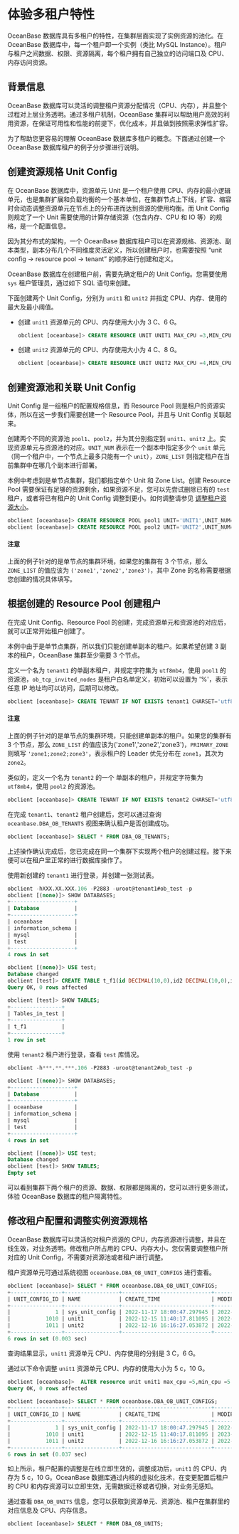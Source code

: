 # 体验多租户特性

OceanBase 数据库具有多租户的特性，在集群层面实现了实例资源的池化。在 OceanBase 数据库中，每一个租户即一个实例（类比 MySQL Instance）。租户与租户之间数据、权限、资源隔离，每个租户拥有自己独立的访问端口及 CPU、内存访问资源。

## 背景信息

OceanBase 数据库可以灵活的调整租户资源分配情况（CPU、内存），并且整个过程对上层业务透明。通过多租户机制，OceanBase 集群可以帮助用户高效的利用资源，在保证可用性和性能的前提下，优化成本，并且做到按照需求弹性扩容。

为了帮助您更容易的理解 OceanBase 数据库多租户的概念。下面通过创建一个 OceanBase 数据库租户的例子分步骤进行说明。

## 创建资源规格 Unit Config

在 OceanBase 数据库中，资源单元 Unit 是一个租户使用 CPU、内存的最小逻辑单元，也是集群扩展和负载均衡的一个基本单位，在集群节点上下线，扩容、缩容时会动态调整资源单元在节点上的分布进而达到资源的使用均衡。而 Unit Config 则规定了一个 Unit 需要使用的计算存储资源（包含内存、CPU 和 IO 等）的规格，是一个配置信息。

因为其分布式的架构，一个 OceanBase 数据库租户可以在资源规格、资源池、副本类型，副本分布几个不同维度灵活定义，所以创建租户时，也需要按照 “unit config -> resource pool -> tenant” 的顺序进行创建和定义。

OceanBase 数据库在创建租户前，需要先确定租户的 Unit Config。您需要使用 `sys` 租户管理员，通过如下 SQL 语句来创建。

下面创建两个 Unit Config，分别为 `unit1` 和 `unit2` 并指定 CPU、内存、使用的最大及最小阈值。

* 创建 `unit1` 资源单元的 CPU、内存使用大小为 3 C、6 G。

    ```sql
    obclient [oceanbase]> CREATE RESOURCE UNIT UNIT1 MAX_CPU =3,MIN_CPU =3 ,MEMORY_SIZE ='6G';
    ```

* 创建 `unit2` 资源单元的 CPU、内存使用大小为 4 C、8 G。

    ```sql
    obclient [oceanbase]> CREATE RESOURCE UNIT UNIT2 MAX_CPU =4,MIN_CPU =4 ,MEMORY_SIZE ='8G';
    ```

## 创建资源池和关联 Unit Config

Unit Config 是一组租户的配置规格信息，而 Resource Pool 则是租户的资源实体，所以在这一步我们需要创建一个 Resource Pool，并且与 Unit Config 关联起来。

创建两个不同的资源池 `pool1`、`pool2`，并为其分别指定到 `unit1`、`unit2` 上。实现资源单元与资源池的对应。`UNIT_NUM` 表示在一个副本中指定多少个 `unit` 单元（同一个租户中，一个节点上最多只能有一个 `unit`），`ZONE_LIST` 则指定租户在当前集群中在哪几个副本进行部署。

本例中考虑到是单节点集群，我们都指定单个 Unit 和 Zone List。创建 Resource Pool 需要保证有足够的资源剩余，如果资源不足，您可以先尝试删除已有的 `test` 租户，或者将已有租户的 Unit Config 调整到更小。如何调整请参见 [调整租户资源大小](#修改租户配置和调整实例资源规格)。

```sql
obclient [oceanbase]> CREATE RESOURCE POOL pool1 UNIT='UNIT1',UNIT_NUM=1,ZONE_LIST=('zone1');
obclient [oceanbase]> CREATE RESOURCE POOL pool2 UNIT='UNIT2',UNIT_NUM=1,ZONE_LIST=('zone1');
```

  <main id="notice" type='notice'>
    <h4>注意</h4>
    <p>上面的例子针对的是单节点的集群环境，如果您的集群有 3 个节点，那么 <code>ZONE_LIST</code> 的值应该为 <code>('zone1','zone2','zone3')</code>，其中 Zone 的名称需要根据您创建的情况具体填写。</p>
  </main>

## 根据创建的 Resource Pool 创建租户

在完成 Unit Config、Resource Pool 的创建，完成资源单元和资源池的对应后，就可以正常开始租户创建了。

本例中由于是单节点集群，所以我们只能创建单副本的租户。如果希望创建 3 副本的租户，OceanBase 集群至少需要 3 个节点。

定义一个名为 `tenant1` 的单副本租户，并规定字符集为 `utf8mb4`，使用 `pool1` 的资源池，`ob_tcp_invited_nodes` 是租户白名单定义，初始可以设置为 '%'，表示任意 IP 地址均可以访问，后期可以修改。

```sql
obclient [oceanbase]> CREATE TENANT IF NOT EXISTS tenant1 CHARSET='utf8mb4', ZONE_LIST=('zone1'), PRIMARY_ZONE='zone1', RESOURCE_POOL_LIST=('pool1') SET ob_tcp_invited_nodes='%';
```

  <main id="notice" type='notice'>
    <h4>注意</h4>
    <p>上面的例子针对的是单节点的集群环境，只能创建单副本的租户。如果您的集群有 3 个节点，那么 <code>ZONE_LIST</code> 的值应该为('zone1','zone2','zone3')，<code>PRIMARY_ZONE</code> 则填写 <code>'zone1;zone2;zone3'</code>，表示租户的 Leader 优先分布在 <code>zone1</code>，其次为 <code>zone2</code>。</p>
  </main>

类似的，定义一个名为 `tenant2` 的一个 单副本的租户，并规定字符集为 `utf8mb4`，使用 `pool2` 的资源池。

```sql
obclient [oceanbase]> CREATE TENANT IF NOT EXISTS tenant2 CHARSET='utf8mb4', ZONE_LIST=('zone1'), PRIMARY_ZONE='zone1', RESOURCE_POOL_LIST=('pool2') SET ob_tcp_invited_nodes='%';
```

在完成 `tenant1`、`tenant2` 租户创建后，您可以通过查询 `oceanbase.DBA_OB_TENANTS` 视图来确认租户是否创建成功。

```sql
obclient [oceanbase]> SELECT * FROM DBA_OB_TENANTS;
```

上述操作确认完成后，您已完成在同一个集群下实现两个租户的创建过程。接下来便可以在租户里正常的进行数据库操作了。

使用新创建的 `tenant1` 进行登录，并创建一张测试表。

```sql
obclient -hXXX.XX.XXX.106 -P2883 -uroot@tenant1#ob_test -p
obclient [(none)]> SHOW DATABASES;
+--------------------+
| Database           |
+--------------------+
| oceanbase          |
| information_schema |
| mysql              |
| test               |
+--------------------+
4 rows in set

obclient [(none)]> USE test;
Database changed
obclient [test]> CREATE TABLE t_f1(id DECIMAL(10,0),id2 DECIMAL(10,0),id3 DATE,id4 DATE,id5 FLOAT,id6 FLOAT,id7 VARCHAR(30),id8 VARCHAR(300));
Query OK, 0 rows affected

obclient [test]> SHOW TABLES;
+----------------+
| Tables_in_test |
+----------------+
| t_f1           |
+----------------+
1 row in set
```

使用 `tenant2` 租户进行登录，查看 `test` 库情况。

```sql
obclient -h***.**.***.106 -P2883 -uroot@tenant2#ob_test -p

obclient [(none)]> SHOW DATABASES;
+--------------------+
| Database           |
+--------------------+
| oceanbase          |
| information_schema |
| mysql              |
| test               |
+--------------------+
4 rows in set

obclient [(none)]> USE test;
Database changed
obclient [test]> SHOW TABLES;
Empty set
```

可以看到集群下两个租户的资源、数据、权限都是隔离的，您可以进行更多测试，体验 OceanBase 数据库的租户隔离特性。

## 修改租户配置和调整实例资源规格

OceanBase 数据库可以灵活的对租户资源的 CPU，内存资源进行调整，并且在线生效，对业务透明。修改租户所占用的 CPU、内存大小，您仅需要调整租户所对应的 Unit Config，不需要对资源池或者租户进行调整。

租户资源单元可通过系统视图 `oceanbase.DBA_OB_UNIT_CONFIGS` 进行查看。

```sql
obclient [oceanbase]> SELECT * FROM oceanbase.DBA_OB_UNIT_CONFIGS;
+----------------+-----------------+----------------------------+----------------------------+---------+---------+-------------+---------------+----------+----------+-------------+
| UNIT_CONFIG_ID | NAME            | CREATE_TIME                | MODIFY_TIME                | MAX_CPU | MIN_CPU | MEMORY_SIZE | LOG_DISK_SIZE | MAX_IOPS | MIN_IOPS | IOPS_WEIGHT |
+----------------+-----------------+----------------------------+----------------------------+---------+---------+-------------+---------------+----------+----------+-------------+
|              1 | sys_unit_config | 2022-11-17 18:00:47.297945 | 2022-11-17 18:00:47.297945 |       1 |       1 |  8053063680 |    8053063680 |    10000 |    10000 |           1 |
|           1010 | unit1           | 2022-12-15 11:40:17.811095 | 2022-12-15 11:40:17.811095 |       3 |       3 |  6442450944 |    2147483648 |     128  |     128  |           0 |
|           1011 | unit2           | 2022-12-16 16:16:27.053872 | 2022-12-16 16:16:27.053872 |       4 |       4 |  8589934592 |    8589934592 |     128  |     128  |           0 |
+----------------+-----------------+----------------------------+----------------------------+---------+---------+-------------+---------------+----------+----------+-------------+
6 rows in set (0.003 sec)
```

查询结果显示，`unit1` 资源单元 CPU、内存使用的分别是 3 C，6 G。

通过以下命令调整 `unit1` 资源单元 CPU、内存的使用大小为 5 c，10 G。

```sql
obclient [oceanbase]>  ALTER resource unit unit1 max_cpu =5,min_cpu =5 ,memory_size ='10G';
Query OK, 0 rows affected

obclient [oceanbase]> SELECT * FROM oceanbase.DBA_OB_UNIT_CONFIGS;
+----------------+-----------------+----------------------------+----------------------------+---------+---------+-------------+---------------+----------+----------+-------------+
| UNIT_CONFIG_ID | NAME            | CREATE_TIME                | MODIFY_TIME                | MAX_CPU | MIN_CPU | MEMORY_SIZE | LOG_DISK_SIZE | MAX_IOPS | MIN_IOPS | IOPS_WEIGHT |
+----------------+-----------------+----------------------------+----------------------------+---------+---------+-------------+---------------+----------+----------+-------------+
|              1 | sys_unit_config | 2022-11-17 18:00:47.297945 | 2022-11-17 18:00:47.297945 |       1 |       1 |  8053063680 |    8053063680 |    10000 |    10000 |           1 |
|           1010 | unit1           | 2022-12-15 11:40:17.811095 | 2023-01-05 16:24:17.287801 |       5 |       5 | 10737418240 |    2147483648 |     128  |     128  |           0 |
|           1011 | unit2           | 2022-12-16 16:16:27.053872 | 2022-12-16 16:16:27.053872 |       4 |       4 |  8589934592 |    8589934592 |     128  |     128  |           0 |
+----------------+-----------------+----------------------------+----------------------------+---------+---------+-------------+---------------+----------+----------+-------------+
6 rows in set (0.037 sec)
```

如上所示，租户配置的调整是在线立即生效的，调整成功后，`unit1` 的 CPU、内存为 5 c，10 G。OceanBase 数据库通过内核的虚拟化技术，在变更配置后租户的 CPU 和内存资源可以立即生效，无需数据迁移或者切换，对业务无感知。

通过查看 `DBA_OB_UNITS` 信息，您可以获取到资源单元、资源池、租户在集群里的对应信息及 CPU、内存信息。

```sql
obclient [oceanbase]> SELECT * FROM DBA_OB_UNITS;
```
